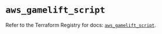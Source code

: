 # `aws_gamelift_script`

Refer to the Terraform Registry for docs: [`aws_gamelift_script`](https://registry.terraform.io/providers/hashicorp/aws/6.2.0/docs/resources/gamelift_script).
